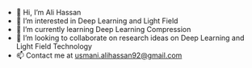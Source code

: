 - 👋 Hi, I’m Ali Hassan
- 👀 I’m interested in Deep Learning and Light Field
- 🌱 I’m currently learning Deep Learning Compression
- 💞️ I’m looking to collaborate on research ideas on Deep Learning and Light Field Technology
- 📫 Contact me at usmani.alihassan92@gmail.com

<!---
usmanialihassan92/usmanialihassan92 is a ✨ special ✨ repository because its `README.md` (this file) appears on your GitHub profile.
You can click the Preview link to take a look at your changes.
--->
